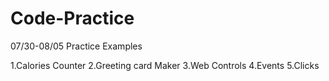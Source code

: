 # Code-Practice
07/30-08/05 Practice Examples

1.Calories Counter
2.Greeting card Maker
3.Web Controls
4.Events
5.Clicks
